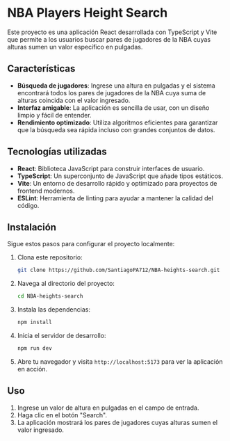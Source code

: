 # NBA Players Height Search

Este proyecto es una aplicación React desarrollada con TypeScript y Vite que permite a los usuarios buscar pares de jugadores de la NBA cuyas alturas sumen un valor específico en pulgadas.

## Características

- **Búsqueda de jugadores**: Ingrese una altura en pulgadas y el sistema encontrará todos los pares de jugadores de la NBA cuya suma de alturas coincida con el valor ingresado.
- **Interfaz amigable**: La aplicación es sencilla de usar, con un diseño limpio y fácil de entender.
- **Rendimiento optimizado**: Utiliza algoritmos eficientes para garantizar que la búsqueda sea rápida incluso con grandes conjuntos de datos.

## Tecnologías utilizadas

- **React**: Biblioteca JavaScript para construir interfaces de usuario.
- **TypeScript**: Un superconjunto de JavaScript que añade tipos estáticos.
- **Vite**: Un entorno de desarrollo rápido y optimizado para proyectos de frontend modernos.
- **ESLint**: Herramienta de linting para ayudar a mantener la calidad del código.

## Instalación

Sigue estos pasos para configurar el proyecto localmente:

1. Clona este repositorio:
   ```bash
   git clone https://github.com/SantiagoPA712/NBA-heights-search.git
   ```

2. Navega al directorio del proyecto:
   ```bash
   cd NBA-heights-search
   ```

3. Instala las dependencias:
   ```bash
   npm install
   ```

4. Inicia el servidor de desarrollo:
   ```bash
   npm run dev
   ```

5. Abre tu navegador y visita `http://localhost:5173` para ver la aplicación en acción.

## Uso

1. Ingrese un valor de altura en pulgadas en el campo de entrada.
2. Haga clic en el botón "Search".
3. La aplicación mostrará los pares de jugadores cuyas alturas sumen el valor ingresado.
